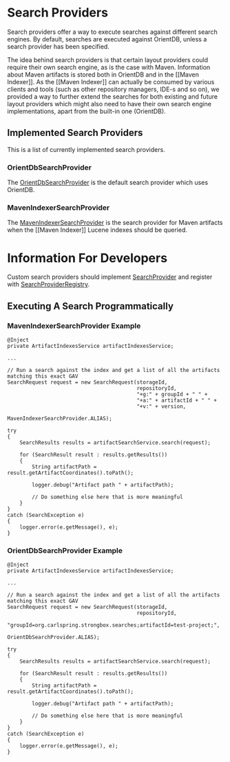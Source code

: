 # Search Providers

Search providers offer a way to execute searches against different search engines. By default, searches are executed against OrientDB, unless a search provider has been specified.

The idea behind search providers is that certain layout providers could require their own search engine, as is the case with Maven. Information about Maven artifacts is stored both in OrientDB and in the [[Maven Indexer]]. As the [[Maven Indexer]] can actually be consumed by various clients and tools (such as other repository managers, IDE-s and so on), we provided a way to further extend the searches for both existing and future layout providers which might also need to have their own search engine implementations, apart from the built-in one (OrientDB).

## Implemented Search Providers

This is a list of currently implemented search providers.

### OrientDbSearchProvider

The [OrientDbSearchProvider](https://github.com/strongbox/strongbox/blob/master/strongbox-storage/strongbox-storage-api/src/main/java/org/carlspring/strongbox/providers/search/OrientDbSearchProvider.java) is the default search provider which uses OrientDB.

### MavenIndexerSearchProvider

The [MavenIndexerSearchProvider](https://github.com/strongbox/strongbox/blob/master/strongbox-storage/strongbox-storage-layout-providers/strongbox-storage-maven-layout-provider/src/main/java/org/carlspring/strongbox/providers/search/MavenIndexerSearchProvider.java) is the search provider for Maven artifacts when the [[Maven Indexer]] Lucene indexes should be queried.

# Information For Developers

Custom search providers should implement [SearchProvider](https://github.com/strongbox/strongbox/blob/master/strongbox-storage/strongbox-storage-api/src/main/java/org/carlspring/strongbox/providers/search/SearchProvider.java) and register with [SearchProviderRegistry](https://github.com/strongbox/strongbox/blob/master/strongbox-storage/strongbox-storage-api/src/main/java/org/carlspring/strongbox/providers/search/SearchProviderRegistry.java).

## Executing A Search Programmatically

### MavenIndexerSearchProvider Example


    @Inject
    private ArtifactIndexesService artifactIndexesService;
    
    ...
    
    // Run a search against the index and get a list of all the artifacts matching this exact GAV
    SearchRequest request = new SearchRequest(storageId,
                                              repositoryId,
                                              "+g:" + groupId + " " +
                                              "+a:" + artifactId + " " +
                                              "+v:" + version,
                                              MavenIndexerSearchProvider.ALIAS);

    try
    {
        SearchResults results = artifactSearchService.search(request);
        
        for (SearchResult result : results.getResults())
        {
            String artifactPath = result.getArtifactCoordinates().toPath();
              
            logger.debug("Artifact path " + artifactPath);
              
            // Do something else here that is more meaningful
        }
    }
    catch (SearchException e)
    {
        logger.error(e.getMessage(), e);
    }

### OrientDbSearchProvider Example

    @Inject
    private ArtifactIndexesService artifactIndexesService;
    
    ...
    
    // Run a search against the index and get a list of all the artifacts matching this exact GAV
    SearchRequest request = new SearchRequest(storageId,
                                              repositoryId,
                                              "groupId=org.carlspring.strongbox.searches;artifactId=test-project;",
                                              OrientDbSearchProvider.ALIAS);

    try
    {
        SearchResults results = artifactSearchService.search(request);
        
        for (SearchResult result : results.getResults())
        {
            String artifactPath = result.getArtifactCoordinates().toPath();
              
            logger.debug("Artifact path " + artifactPath);
              
            // Do something else here that is more meaningful
        }
    }
    catch (SearchException e)
    {
        logger.error(e.getMessage(), e);
    }

